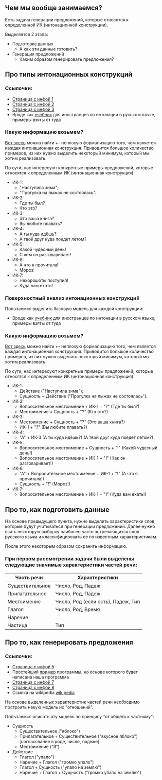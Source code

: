 ## Чем мы вообще занимаемся?

Есть задача генерации предложений, которые относятся к определенной ИК (интонационной конструкции).

Выделяется 2 этапа:
* Подготовка данных
  * А как эти данные готовить?
* Генерация предложений 
  * Каким образом генерировать предложения?

## Про типы интонационных конструкций

### Ссылочки:
* [Страница с инфой 1](https://marjulia.livejournal.com/123957.html)
* [Страница с инфой 2](https://studfile.net/preview/6019152/)
* [Страница с инфой 3](https://infopedia.su/7x2e63.html)
* Вроде как [учебник](https://kpfu.ru/staff_files/F542785795/Sadykova_I.A._Uchebnoe_posobie_Russkaya_intonaciya.pdf) для иностранцев по интонации в русском языке, примеры взяты от туда

### Какую информацию возьмем?

[Вот здесь](https://kpfu.ru/staff_files/F542785795/Sadykova_I.A._Uchebnoe_posobie_Russkaya_intonaciya.pdf) можно найти +- неплохую формализацию того, чем является каждая интонационная конструкция. Приводится большое количество примеров, из них нужно выделить некоторый минимум, который мы хотим реализовать.

По сути, нас интересуют конкретные примеры предложений, которые относятся к определенным ИК (интонационная конструкция):
* ИК-1: 
  * "Наступила зима"; 
  * "Прогулка на лыжах не состоялась".
* ИК-2:
  * Где ты был?
  * Кто это?
* ИК-3: 
  * Это ваша книга?
  * Вы любите плавать?
* ИК-4:
  * А ты куда идёшь?
  * А твой друг куда поедет летом?
* ИК-5:
  * Какой чудесный день!
  * С кем он разговаривает!
* ИК-6:
  * А что я прочитала! 
  * Мороз!
* ИК-7:
  * Нехорошóты поступил!
  * Кудá вам ехать!

### Поверхностный анализ интонационных конструкций

Попытаемся выделить базовую модель для каждой конструкции:

* Вроде как [учебник](https://kpfu.ru/staff_files/F542785795/Sadykova_I.A._Uchebnoe_posobie_Russkaya_intonaciya.pdf) для иностранцев по интонации в русском языке, примеры взяты от туда

### Какую информацию возьмем?

[Вот здесь](https://kpfu.ru/staff_files/F542785795/Sadykova_I.A._Uchebnoe_posobie_Russkaya_intonaciya.pdf) можно найти +- неплохую формализацию того, чем является каждая интонационная конструкция. Приводится большое количество примеров, из них нужно выделить некоторый минимум, который мы хотим реализовать.

По сути, нас интересуют конкретные примеры предложений, которые относятся к определенным ИК (интонационная конструкция):
* ИК-1: 
  * Действие ("Наступила зима"); 
  * Сущность + Действие ("Прогулка на лыжах не состоялась").
* ИК-2:
  * Вопросительное местоимение + ИК-1 + "?" (Где ты был?)
  * Местоимение + Сущность + "?" (Кто это?)
* ИК-3: 
  * Местоимение + Сущность + "?" (Это ваша книга?)
  * ИК-1 + "?" (Вы любите плавать?)
* ИК-4:
  * "А" + ИК-3 (А ты куда идёшь?) (А твой друг куда поедет летом?)
* ИК-5:
  * Вопросительное местоимение + Сущность + "!" (Какой чудесный день!)
  * Вопросительное местоимение + ИК-1 + "!" (Как он разговаривает!)
* ИК-6:
  * "А" + Вопросительное местоимение + ИК-1 + "!" (А что я прочитала!)
  * Сущность + "!" (Мороз!)
* ИК-7:
  * Вопросительное местоимение + ИК-1 + "!" (Куда вам ехать!)

## Про то, как подготовить данные

На основе предыдущего пункта, нужно выделить характеристики слов, которые будут учитываться при генерации предложений. Далее нужно взять некоторую выборку наиболее часто встречающихся слов русского языка и классифицировать ее по известным характеристикам.

После этого некоторым образом сохранить информацию.

### При первом рассмотрении задачи были выделены следующие значимые характеристики частей речи:

| Часть речи      | Характеристики                     |
|-----------------|------------------------------------|
| Существительное | Число, Род, Падеж                  |
| Прилагательное  | Число, Род, Падеж                  |
| Местоимение     | Число, Род (если есть), Падеж, Тип |
| Глагол          | Число, Род, Время                  |
| Наречие         |                                    |
| Частица         | Тип                                |

## Про то, как генерировать предложения

### Ссылочки:
* [Страница с инфой 5](https://habr.com/ru/articles/136742/)
* Простейший [пример](https://riptutorial.com/prolog/example/8017/parsing-with-dcgs) программы, но основе которого будет написана наша программа
* [Страница с инфой 7](https://www.cs.rochester.edu/~brown/173/lectures/logic/prolog/DCGlec.html)
* [Страница с инфой 8](https://www3.cs.stonybrook.edu/~pfodor/courses/CSE392/L4-Prolog.pdf)
* Ссылка на wikipedia [wikipedia](https://en.m.wikipedia.org/wiki/Definite_clause_grammar)

На основе выделенных характеристик частей речи необходимо построить некую модель их "отношений". 

Попытаемся описать эту модель по принципу "от общего к частному":

* Сущность
  * Существительное ("яблоко")
  * Прилагательное + Существительное ("вкусное яблоко") [согласование в роде, числе, падеже]
  * Местоимение ("Я")
* Действие
  * Глагол ("упало")
  * Наречие + Глагол ("громко упало")
  * Глагол + Сущность ("упало на землю")
  * Наречие + Глагол + Сущность ("громко упало на землю")
